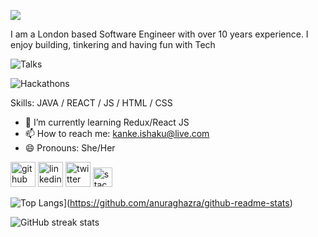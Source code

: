 ![](https://i.imgur.com/AEDUZmb.png)

I am a London based Software Engineer with over 10 years experience. I enjoy building, tinkering and having fun with Tech

![Talks](https://www.notion.so/6883d7efc098410f80b0afdece028f6a?v=690b96af3d3041bab1555cad7482ecd1)

![Hackathons](https://devpost.com/kaykayIS)

Skills: JAVA / REACT / JS / HTML / CSS

- 🌱 I’m currently learning Redux/React JS 
- 📫 How to reach me: kanke.ishaku@live.com 
- 😄 Pronouns: She/Her 


[<img src='https://img.icons8.com/nolan/64/github.png' alt='github' width='40' height='40'>](https://github.com/kanke)  [<img src='https://img.icons8.com/nolan/64/linkedin-circled.png' alt='linkedin' width='40' height='40'>](https://www.linkedin.com/in/kanke/)  [<img src='https://img.icons8.com/nolan/64/twitter-circled.png' alt='twitter' width='40' height='40'>](https://twitter.com/sugarkanke)  [<img src='https://cdn.jsdelivr.net/npm/simple-icons@3.0.1/icons/stackoverflow.svg' alt='stackoverflow' width='31' height='31'>](https://stackoverflow.com/users/4743242/kanke)  

![Top Langs](https://github-readme-stats.vercel.app/api/top-langs/?username=kanke)](https://github.com/anuraghazra/github-readme-stats)

![GitHub streak stats](https://github-readme-streak-stats.herokuapp.com/?user=kanke)  

